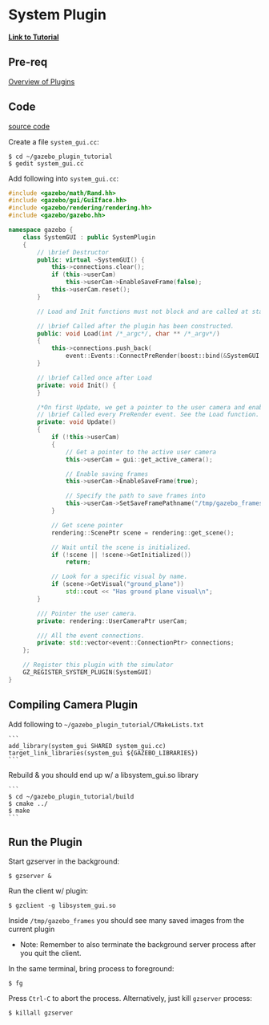 # System Plugin

[**Link to Tutorial**][1]

## Pre-req

[Overview of Plugins][2]

## Code

[source code][3]

Create a file `system_gui.cc`:

  ```
  $ cd ~/gazebo_plugin_tutorial
  $ gedit system_gui.cc
  ```

Add following into `system_gui.cc`:

```c++
#include <gazebo/math/Rand.hh>
#include <gazebo/gui/GuiIface.hh>
#include <gazebo/rendering/rendering.hh>
#include <gazebo/gazebo.hh>

namespace gazebo {
    class SystemGUI : public SystemPlugin 
    {
        // \brief Destructor
        public: virtual ~SystemGUI() {
            this->connections.clear();
            if (this->userCam)
                this->userCam->EnableSaveFrame(false);
            this->userCam.reset();
        }

        // Load and Init functions must not block and are called at startup, before Gazebo is loaded

        // \brief Called after the plugin has been constructed.
        public: void Load(int /*_argc*/, char ** /*_argv*/) 
        {
            this->connections.push_back(
                event::Events::ConnectPreRender(boost::bind(&SystemGUI::Update, this)));
        }

        // \brief Called once after Load
        private: void Init() {
        }

        /*On first Update, we get a pointer to the user camera and enable saving of frames*/
        // \brief Called every PreRender event. See the Load function.
        private: void Update() 
        {
            if (!this->userCam) 
            {
                // Get a pointer to the active user camera
                this->userCam = gui::get_active_camera();

                // Enable saving frames
                this->userCam->EnableSaveFrame(true);

                // Specify the path to save frames into
                this->userCam->SetSaveFramePathname("/tmp/gazebo_frames");
            }

            // Get scene pointer
            rendering::ScenePtr scene = rendering::get_scene();

            // Wait until the scene is initialized.
            if (!scene || !scene->GetInitialized())
                return;

            // Look for a specific visual by name.
            if (scene->GetVisual("ground_plane"))
                std::cout << "Has ground plane visual\n";
        }

        /// Pointer the user camera.
        private: rendering::UserCameraPtr userCam;

        /// All the event connections.
        private: std::vector<event::ConnectionPtr> connections;
    };

    // Register this plugin with the simulator
    GZ_REGISTER_SYSTEM_PLUGIN(SystemGUI)
}
```

## Compiling Camera Plugin

Add following to `~/gazebo_plugin_tutorial/CMakeLists.txt`

    ```
    add_library(system_gui SHARED system_gui.cc)
    target_link_libraries(system_gui ${GAZEBO_LIBRARIES})
    ```

Rebuild & you should end up w/ a libsystem_gui.so library
    
    ```
    $ cd ~/gazebo_plugin_tutorial/build
    $ cmake ../
    $ make
    ```

## Run the Plugin

Start gzserver in the background:
    
```
$ gzserver &
```

Run the client w/ plugin:

```
$ gzclient -g libsystem_gui.so
```

Inside `/tmp/gazebo_frames` you should see many saved images from the current plugin

- Note: Remember to also terminate the background server process after you quit the client.

In the same terminal, bring process to foreground:
    
```
$ fg
```

Press `Ctrl-C` to abort the process. Alternatively, just kill `gzserver` process:
    
```
$ killall gzserver
```

[1]: http://gazebosim.org/tutorials?tut=system_plugin&cat=write_plugin
[2]: gazebo_notes/plugins.md
[3]: https://bitbucket.org/osrf/gazebo/src/gazebo5/examples/plugins/system_gui_plugin
